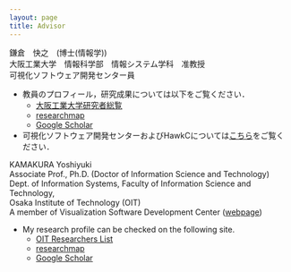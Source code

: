 ```yaml
---
layout: page
title: Advisor
---
```


鎌倉　快之　(博士(情報学))  
大阪工業大学　情報科学部　情報システム学科　准教授  
可視化ソフトウェア開発センター員  
  
- 教員のプロフィール，研究成果については以下をご覧ください．
  - [大阪工業大学研究者総覧](http://research-db.oit.ac.jp/html/100000950_ja.html)
  - [researchmap](https://researchmap.jp/y_kamakura?lang=japanese)
  - [Google Scholar](https://scholar.google.co.jp/citations?user=0CkiquIAAAAJ&hl=ja&oi=ao)
- 可視化ソフトウェア開発センターおよびHawkCについては[こちら](https://www.oit.ac.jp/is/projects/vsc/)をご覧ください．
 
KAMAKURA Yoshiyuki  
Associate Prof., Ph.D. (Doctor of Information Science and Technology)  
Dept. of Information Systems, Faculty of Information Science and Technology,  
Osaka Institute of Technology (OIT)  
A member of Visualization Software Development Center ([webpage](https://www.oit.ac.jp/is/projects/vsc/))  
  
- My research profile can be checked on the following site.  
  - [OIT Researchers List](http://research-db.oit.ac.jp/html/100000950_ja.html)
  - [researchmap](https://researchmap.jp/y_kamakura?lang=english)
  - [Google Scholar](https://scholar.google.co.jp/citations?user=0CkiquIAAAAJ&hl=en&oi=ao)
